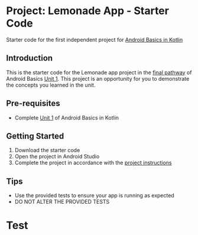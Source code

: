 Project: Lemonade App - Starter Code
==================================

Starter code for the first independent project for [Android Basics in Kotlin](https://developer.android.com/courses/android-basics-kotlin/course)

Introduction
------------

This is the starter code for the Lemonade app project in the [final pathway](https://developer.android.com/courses/pathways/android-basics-kotlin-four) of Android Basics [Unit 1](https://developer.android.com/courses/android-basics-kotlin/unit-1). This project is an opportunity for you to demonstrate the concepts you learned in the unit.

Pre-requisites
--------------

- Complete [Unit 1](https://developer.android.com/courses/android-basics-kotlin/unit-1) of Android Basics in Kotlin

Getting Started
---------------

1. Download the starter code
2. Open the project in Android Studio
3. Complete the project in accordance with the [project instructions](https://developer.android.com/codelabs/basic-android-kotlin-training-project-lemonade)

Tips
----

- Use the provided tests to ensure your app is running as expected
- DO NOT ALTER THE PROVIDED TESTS
# Test
